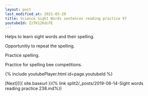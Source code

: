 ```yaml
---
layout: post
last_modified_at: 2021-03-29
title: Science Sight Words sentences reading practice 97
youtubeId: ZzTK12KdcFE
---
```

 
 
Helps to learn sight words and their spelling.

Opportunitiy to repeat the spelling. 

Practice spelling. 
 
Practice for spelling bee competitions. 
 
{% include youtubePlayer.html id=page.youtubeId %}
 
 

[Next]({{ site.baseurl }}{% link  split2/_posts/2019-06-14-Sight words reading practice 238.md%})
 
